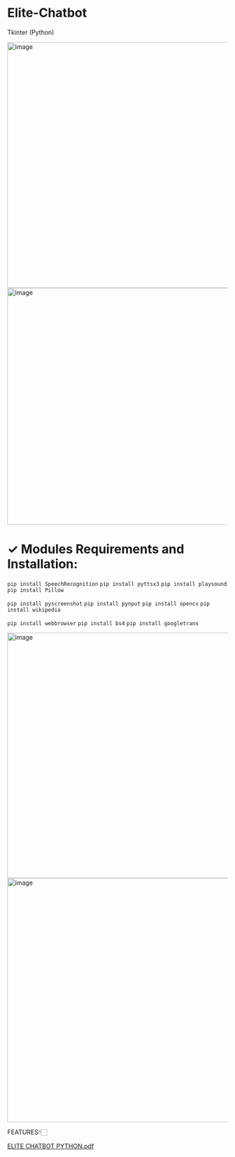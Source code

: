 # Elite-Chatbot
Tkinter (Python)

<img width="562" alt="image" src="https://user-images.githubusercontent.com/72887609/148822481-9869c2b0-34f0-45ff-af59-5e586aca6ca5.png">

<img width="541" alt="image" src="https://user-images.githubusercontent.com/72887609/148824020-cbfdb691-3b9d-4eb3-a820-9533650ea2e3.png">


# ✓ Modules Requirements and Installation:

`pip install SpeechRecognition`  `pip install pyttsx3`  `pip install playsound`  `pip install Pillow`

`pip install pyscreenshot`  `pip install pynput`  `pip install opencv`  `pip install wikipedia`

`pip install webbrowser` `pip install bs4`   `pip install googletrans`

<img width="561" alt="image" src="https://user-images.githubusercontent.com/72887609/148822719-a89e1a4c-e5e7-473e-a1a6-5dde9ce96350.png">
<img width="558" alt="image" src="https://user-images.githubusercontent.com/72887609/148822771-0af0ddda-a2ad-462f-844b-b04cbeba064b.png">

FEATURES👇🏻

[ELITE CHATBOT PYTHON.pdf](https://github.com/Brindha-m/Elite-Chatbot/files/7841261/ELITE.CHATBOT.PYTHON.pdf)
